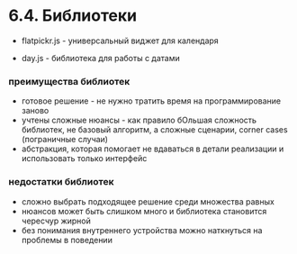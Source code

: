 # 6.4. Библиотеки

- flatpickr.js - универсальный виджет для календаря

- day.js - библиотека для работы с датами

### преимущества библиотек

- готовое решение - не нужно тратить время на программирование заново
- учтены сложные нюансы - как правило бОльшая сложность библиотек, не базовый алгоритм, а сложные сценарии, corner cases (пограничные случаи)
- абстракция, которая помогает не вдаваться в детали реализации и использовать только интерфейс

### недостатки библиотек

- сложно выбрать подходящее решение среди множества равных
- нюансов может быть слишком много и библиотека становится чересчур жирной
- без понимания внутреннего устройства можно наткнуться на проблемы в поведении